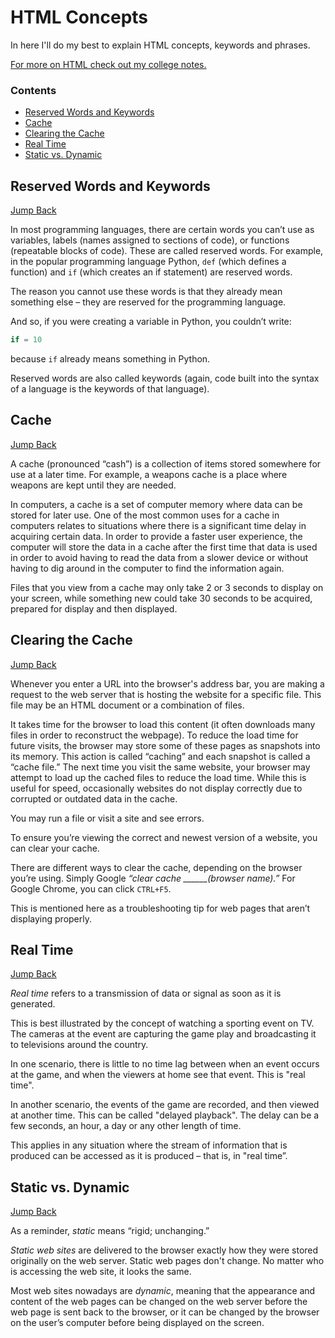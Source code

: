# HTML Concepts
In here I'll do my best to explain HTML concepts, keywords and phrases.

[For more on HTML check out my college notes.](https://github.com/mouldimus/Pitman_HTML_CSS)

### Contents
- [Reserved Words and Keywords](#reserved-words-and-keywords)
- [Cache](#cache)
- [Clearing the Cache](#clearing-the-cache)
- [Real Time](#real-time)   
- [Static vs. Dynamic](#static-vs-dynamic)

## Reserved Words and Keywords
[Jump Back](#contents)

In most programming languages, there are certain words you can’t use as variables, labels (names assigned to sections of code), or functions (repeatable blocks of code). These are called reserved words. For example, in the popular programming language Python, `def` (which defines a function) and `if` (which creates an if statement) are reserved words.

The reason you cannot use these words is that they already mean something else – they are reserved for the programming language.

And so, if you were creating a variable in Python, you couldn’t write:
```python
if = 10
```
because `if` already means something in Python.

Reserved words are also called keywords (again, code built into the syntax of a language is the keywords of that language).

## Cache
[Jump Back](#contents)

A cache (pronounced “cash”) is a collection of items stored somewhere for use at a later time. For example, a weapons cache is a place where weapons are kept until they are needed.

In computers, a cache is a set of computer memory where data can be stored for later use. One of the most common uses for a cache in computers relates to situations where there is a significant time delay in acquiring certain data. In order to provide a faster user experience, the computer will store the data in a cache after the first time that data is used in order to avoid having to read the data from a slower device or without having to dig around in the computer to find the information again.

Files that you view from a cache may only take 2 or 3 seconds to display on your screen, while something new could take 30 seconds to be acquired, prepared for display and then displayed.

## Clearing the Cache
[Jump Back](#contents)

Whenever you enter a URL into the browser's address bar, you are making a request to the web server that is hosting the website for a specific file. This file may be an HTML document or a combination of files.

It takes time for the browser to load this content (it often downloads many files in order to reconstruct the webpage). To reduce the load time for future visits, the browser may store some of these pages as snapshots into its memory. This action is called “caching” and each snapshot is called a “cache file.” The next time you visit the same website, your browser may attempt to load up the cached files to reduce the load time. While this is useful for speed, occasionally websites do not display correctly due to corrupted or outdated data in the cache.

You may run a file or visit a site and see errors.

To ensure you’re viewing the correct and newest version of a website, you can clear your cache.

There are different ways to clear the cache, depending on the browser you’re using. Simply Google *“clear cache ______(browser name).”* For Google Chrome, you can click `CTRL+F5`.

This is mentioned here as a troubleshooting tip for web pages that aren’t displaying properly.

## Real Time
[Jump Back](#contents)

*Real time* refers to a transmission of data or signal as soon as it is generated.

This is best illustrated by the concept of watching a sporting event on TV. The cameras at the event are capturing the game play and broadcasting it to televisions around the country.

In one scenario, there is little to no time lag between when an event occurs at the game, and when the viewers at home see that event. This is "real time".

In another scenario, the events of the game are recorded, and then viewed at another time. This can be called "delayed playback". The delay can be a few seconds, an hour, a day or any other length of time.

This applies in any situation where the stream of information that is produced can be accessed as it is produced – that is, in "real time”.

## Static vs. Dynamic
[Jump Back](#contents)

As a reminder, *static* means “rigid; unchanging.”

*Static web sites* are delivered to the browser exactly how they were stored originally on the web server. Static web pages don't change. No matter who is accessing the web site, it looks the same.

Most web sites nowadays are *dynamic*, meaning that the appearance and content of the web pages can be changed on the web server before the web page is sent back to the browser, or it can be changed by the browser on the user’s computer before being displayed on the screen.